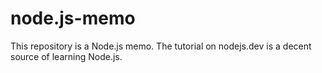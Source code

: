 # node.js-memo

This repository is a Node.js memo.
The tutorial on nodejs.dev is a decent source of learning Node.js. 
